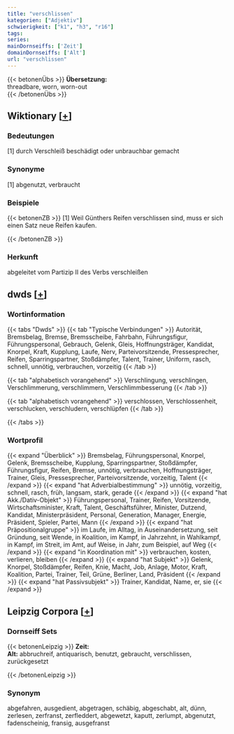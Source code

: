 ```yaml
---
title: "verschlissen"
kategorien: ["Adjektiv"]
schwierigkeit: ["k1", "h3", "r16"]
tags:
series:
mainDornseiffs: ['Zeit']
domainDornseiffs: ['Alt']
url: "verschlissen"
---
```


{{< betonenÜbs >}}
**Übersetzung:**  
threadbare, worn, worn-out  
{{< /betonenÜbs >}}

## Wiktionary [[+](https://de.wiktionary.org/wiki/verschlissen)]

### Bedeutungen
[1] durch Verschleiß beschädigt oder unbrauchbar gemacht  

### Synonyme
[1] abgenutzt, verbraucht  

### Beispiele
{{< betonenZB >}}
[1] Weil Günthers Reifen verschlissen sind, muss er sich einen Satz neue Reifen kaufen.  

{{< /betonenZB >}}
### Herkunft
abgeleitet vom Partizip II des Verbs verschleißen  



## dwds [[+](https://www.dwds.de/wb/verschlissen)]

### Wortinformation
{{< tabs "Dwds" >}}
{{< tab "Typische Verbindungen" >}}
Autorität, Bremsbelag, Bremse, Bremsscheibe, Fahrbahn, Führungsfigur, Führungspersonal, Gebrauch, Gelenk, Gleis, Hoffnungsträger, Kandidat, Knorpel, Kraft, Kupplung, Laufe, Nerv, Parteivorsitzende, Pressesprecher, Reifen, Sparringspartner, Stoßdämpfer, Talent, Trainer, Uniform, rasch, schnell, unnötig, verbrauchen, vorzeitig
{{< /tab >}}

{{< tab "alphabetisch vorangehend" >}}
Verschlingung, verschlingen, Verschlimmerung, verschlimmern, Verschlimmbesserung
{{< /tab >}}

{{< tab "alphabetisch vorangehend" >}}
verschlossen, Verschlossenheit, verschlucken, verschludern, verschlüpfen
{{< /tab >}}

{{< /tabs >}}

### Wortprofil
{{< expand "Überblick" >}} Bremsbelag, Führungspersonal, Knorpel, Gelenk, Bremsscheibe, Kupplung, Sparringspartner, Stoßdämpfer, Führungsfigur, Reifen, Bremse, unnötig, verbrauchen, Hoffnungsträger, Trainer, Gleis, Pressesprecher, Parteivorsitzende, vorzeitig, Talent {{< /expand >}}
{{< expand "hat Adverbialbestimmung" >}} unnötig, vorzeitig, schnell, rasch, früh, langsam, stark, gerade {{< /expand >}}
{{< expand "hat Akk./Dativ-Objekt" >}} Führungspersonal, Trainer, Reifen, Vorsitzende, Wirtschaftsminister, Kraft, Talent, Geschäftsführer, Minister, Dutzend, Kandidat, Ministerpräsident, Personal, Generation, Manager, Energie, Präsident, Spieler, Partei, Mann {{< /expand >}}
{{< expand "hat Präpositionalgruppe" >}} im Laufe, im Alltag, in Auseinandersetzung, seit Gründung, seit Wende, in Koalition, im Kampf, in Jahrzehnt, in Wahlkampf, in Kampf, im Streit, im Amt, auf Weise, in Jahr, zum Beispiel, auf Weg {{< /expand >}}
{{< expand "in Koordination mit" >}} verbrauchen, kosten, verlieren, bleiben {{< /expand >}}
{{< expand "hat Subjekt" >}} Gelenk, Knorpel, Stoßdämpfer, Reifen, Knie, Macht, Job, Anlage, Motor, Kraft, Koalition, Partei, Trainer, Teil, Grüne, Berliner, Land, Präsident {{< /expand >}}
{{< expand "hat Passivsubjekt" >}} Trainer, Kandidat, Name, er, sie {{< /expand >}}

## Leipzig Corpora [[+](https://corpora.uni-leipzig.de/en/res?word=verschlissen&corpusId=deu_newscrawl-public_2018)]

### Dornseiff Sets
{{< betonenLeipzig >}}
**Zeit:**  
**Alt:** abbruchreif, antiquarisch, benutzt, gebraucht, verschlissen, zurückgesetzt  

{{< /betonenLeipzig >}}

### Synonym
abgefahren, ausgedient, abgetragen, schäbig, abgeschabt, alt, dünn, zerlesen, zerfranst, zerfleddert, abgewetzt, kaputt, zerlumpt, abgenutzt, fadenscheinig, fransig, ausgefranst


